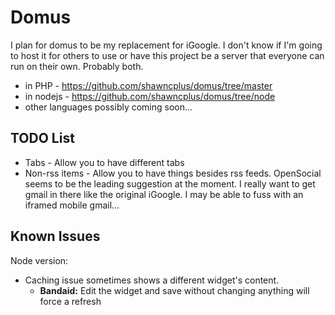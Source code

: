 Domus
=====

I plan for domus to be my replacement for iGoogle. I don't know if I'm going to host it for others to use or have this project be a server that everyone can run on their own. Probably both.

 * in PHP - https://github.com/shawncplus/domus/tree/master
 * in nodejs - https://github.com/shawncplus/domus/tree/node
 * other languages possibly coming soon...

TODO List
----

 * Tabs - Allow you to have different tabs
 * Non-rss items - Allow you to have things besides rss feeds. OpenSocial seems to be the leading suggestion at the moment. I really want to get gmail in there like the original iGoogle. I may be able to fuss with an iframed mobile gmail...


Known Issues
----

   Node version:
 * Caching issue sometimes shows a different widget's content.
   * **Bandaid:** Edit the widget and save without changing anything will force a refresh
